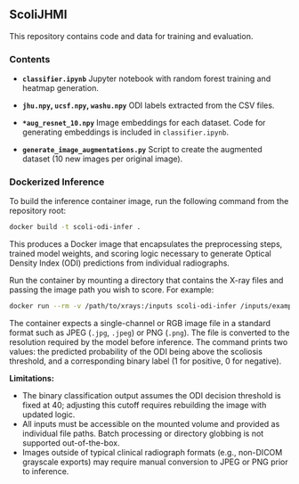 ## ScoliJHMI

This repository contains code and data for training and evaluation.

### Contents

- **`classifier.ipynb`**
  Jupyter notebook with random forest training and heatmap generation.

- **`jhu.npy`, `ucsf.npy`, `washu.npy`**
  ODI labels extracted from the CSV files.

- **`*aug_resnet_10.npy`**
  Image embeddings for each dataset. Code for generating embeddings is included in `classifier.ipynb`.

- **`generate_image_augmentations.py`**
  Script to create the augmented dataset (10 new images per original image).

### Dockerized Inference

To build the inference container image, run the following command from the repository root:

```bash
docker build -t scoli-odi-infer .
```

This produces a Docker image that encapsulates the preprocessing steps, trained model weights, and scoring logic necessary to generate Optical Density Index (ODI) predictions from individual radiographs.

Run the container by mounting a directory that contains the X-ray files and passing the image path you wish to score. For example:

```bash
docker run --rm -v /path/to/xrays:/inputs scoli-odi-infer /inputs/example.jpg
```

The container expects a single-channel or RGB image file in a standard format such as JPEG (`.jpg`, `.jpeg`) or PNG (`.png`). The file is converted to the resolution required by the model before inference. The command prints two values: the predicted probability of the ODI being above the scoliosis threshold, and a corresponding binary label (1 for positive, 0 for negative).

**Limitations:**

- The binary classification output assumes the ODI decision threshold is fixed at 40; adjusting this cutoff requires rebuilding the image with updated logic.
- All inputs must be accessible on the mounted volume and provided as individual file paths. Batch processing or directory globbing is not supported out-of-the-box.
- Images outside of typical clinical radiograph formats (e.g., non-DICOM grayscale exports) may require manual conversion to JPEG or PNG prior to inference.
